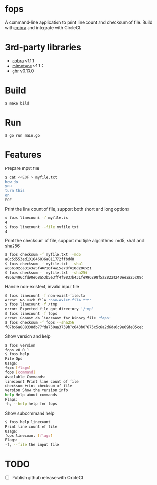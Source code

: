 # fops
A command-line application to print line count and checksum of file. Build with [cobra](github.com/spf13/cobra) and integrate with CircleCI.

# 3rd-party libraries
- [cobra](http://github.com/spf13/cobra) v1.1.1
- [mimetype](http://github.com/gabriel-vasile/mimetype) v1.1.2
- [ghr](http://github.com/tcnksm/ghr) v0.13.0

# Build
```
$ make bild
```

# Run
```
$ go run main.go
```

# Features

Prepare input file
```bash
$ cat <<EOF > myfile.txt
how do
you
turn this
on
EOF
```
Print the line count of file, support both short and long options
```bash
$ fops linecount -f myfile.tx
4
$ fops linecount --file myfile.txt
4
```
Print the checksum of file, support multiple algorithms: md5, sha1 and sha256
```bash
$ fops checksum -f myfile.txt --md5
a8c5d553ed101646036a811772ffbdd8
$ fops checksum -f myfile.txt --sha1
a656582ca3143a5f48718f4a15e7df018d286521
$ fops checksum -f myfile.txt --sha256
495a3496cfd90e68a53b5e3ff4f9833b431fe996298f5a28228240ee2a25c09d
```
Handle non-existent, invalid input file
```bash
$ fops linecount -f non-exist-file.tx
error: No such file 'non-exist-file.txt'
$ fops linecount -f /tmp
error: Expected file got directory '/tmp'
$ fops linecount -f fops
error: Cannot do linecount for binary file 'fops'
$ fops checksum -f fops --sha256
f07bb6a888308db77fda750aa3739b7c643b07675c5c6a2d6de6c9e69de05ceb
```
Show version and help
```bash
$ fops version
fops v0.0.1
$ fops help
File Ops
Usage:
fops [flags]
fops [command]
Available Commands:
linecount Print line count of file
checksum Print checksum of file
version Show the version info
help Help about commands
Flags:
-h, --help help for fops
```
Show subcommand help
```bash
$ fops help linecount
Print line count of file
Usage:
fops linecount [flags]
Flags:
-f, --file the input file
```

# TODO

- [ ] Publish github release with CircleCI